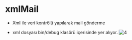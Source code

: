 # xmlMail
- Xml ile veri kontrölü yapılarak mail gönderme

- xml dosyası bin/debug klasörü içerisinde yer alıyor.
![4](https://user-images.githubusercontent.com/32926347/64923948-da378680-d7e7-11e9-94d2-7cd8a8056be3.png)
